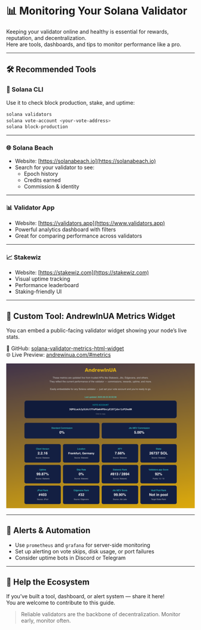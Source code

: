 # 📊 Monitoring Your Solana Validator

Keeping your validator online and healthy is essential for rewards, reputation, and decentralization.  
Here are tools, dashboards, and tips to monitor performance like a pro.

---

## 🛠 Recommended Tools

### 🔧 Solana CLI

Use it to check block production, stake, and uptime:

```bash
solana validators
solana vote-account <your-vote-address>
solana block-production
```

---

### 🌐 Solana Beach

- Website: [https://solanabeach.io](https://solanabeach.io)
- Search for your validator to see:
  - Epoch history
  - Credits earned
  - Commission & identity

---

### 📊 Validator App

- Website: [https://validators.app](https://www.validators.app)
- Powerful analytics dashboard with filters
- Great for comparing performance across validators

---

### 📈 Stakewiz

- Website: [https://stakewiz.com](https://stakewiz.com)
- Visual uptime tracking
- Performance leaderboard
- Staking-friendly UI

---

## 🧩 Custom Tool: AndrewInUA Metrics Widget

You can embed a public-facing validator widget showing your node’s live stats.

📘 GitHub: [solana-validator-metrics-html-widget](https://github.com/AndrewInUA/solana-validator-metrics-html-widget)  
🌐 Live Preview: [andrewinua.com/#metrics](https://andrewinua.com/#metrics)

![Widget Screenshot](https://raw.githubusercontent.com/AndrewInUA/solana-validator-resources/main/assets/banner/validator-widget-preview.png)

---

## 📡 Alerts & Automation

- Use `prometheus` and `grafana` for server-side monitoring
- Set up alerting on vote skips, disk usage, or port failures
- Consider uptime bots in Discord or Telegram

---

## 🙌 Help the Ecosystem

If you’ve built a tool, dashboard, or alert system — share it here!  
You are welcome to contribute to this guide.

> Reliable validators are the backbone of decentralization. Monitor early, monitor often.
